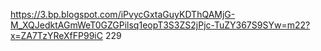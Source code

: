 https://3.bp.blogspot.com/iPvycGxtaGuyKDThQAMjG-M_XQJedktAGmWeT0GZGPilsq1eopT3S3ZS2jPjc-TuZY367S9SYw=m22?x=ZA7TzYReXfFP99iC 229
